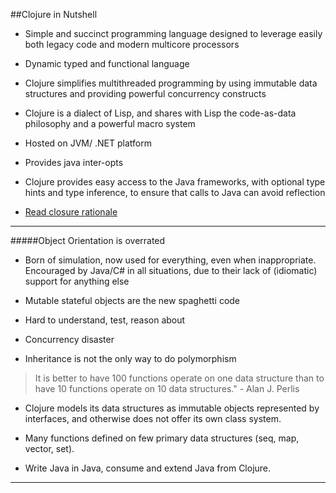 ##Clojure in Nutshell

- Simple and succinct programming language designed to leverage easily
  both legacy code and modern multicore processors
  
- Dynamic typed and functional language

- Clojure simplifies multithreaded programming by using immutable data structures 
and providing powerful concurrency constructs

- Clojure is a dialect of Lisp, and shares with Lisp the code-as-data philosophy and a powerful macro system

- Hosted on JVM/ .NET platform

- Provides java inter-opts 

- Clojure provides easy access to the Java frameworks, with optional type hints and type inference, to ensure that calls to Java can avoid reflection

- [Read closure rationale](https://clojure.org/about/rationale)

---

#####Object Orientation is overrated

- Born of simulation, now used for everything, even when inappropriate. 
Encouraged by Java/C# in all situations, due to their lack of (idiomatic) support for anything else

- Mutable stateful objects are the new spaghetti code

- Hard to understand, test, reason about

- Concurrency disaster

- Inheritance is not the only way to do polymorphism

>It is better to have 100 functions operate on one data structure than to
>have 10 functions operate on 10 data structures." - Alan J. Perlis

- Clojure models its data structures as immutable objects represented by interfaces, and otherwise does not offer its own class system.

- Many functions defined on few primary data structures (seq, map, vector, set).

- Write Java in Java, consume and extend Java from Clojure.

---




  